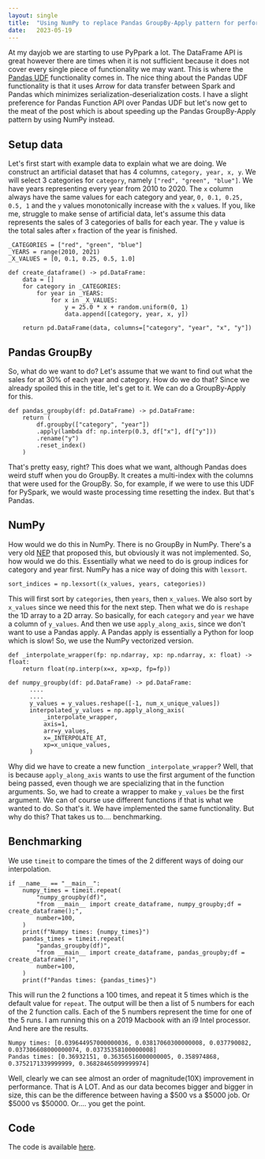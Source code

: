 ```yaml
---
layout: single
title:  "Using NumPy to replace Pandas GroupBy-Apply pattern for performance"
date:   2023-05-19
---
```


At my dayjob we are starting to use PyPpark a lot. 
The DataFrame API is great however there are times when it is not sufficient
because it does not cover every single piece of functionality we may want.
This is where the [Pandas UDF](https://spark.apache.org/docs/3.1.2/api/python/user_guide/arrow_pandas.html) functionality comes in. 
The nice thing about the Pandas UDF functionality is that it uses Arrow for data transfer
between Spark and Pandas which minimizes serialization-deserialization costs. 
I have a slight preference for Pandas Function API over Pandas UDF 
but let's now get to the meat of the post which is about speeding up 
the Pandas GroupBy-Apply pattern by using NumPy instead. 

## Setup data

Let's first start with example data to explain what we are doing. 
We construct an artificial dataset that has 4 columns, `category, year, x, y`. 
We will select 3 categories for `category`, namely `["red", "green", "blue"]`.
We have years representing every year from 2010 to 2020. 
The `x` column always have the same values for each category and year, `0, 0.1, 0.25, 0.5, 1`
and the `y` values monotonically increase with the `x` values. 
If you, like me, struggle to make sense of artificial data, 
let's assume this data represents the sales of 3 categories of balls for each year. 
The `y` value is the total sales after `x` fraction of the year is finished. 

```
_CATEGORIES = ["red", "green", "blue"]
_YEARS = range(2010, 2021)
_X_VALUES = [0, 0.1, 0.25, 0.5, 1.0]

def create_dataframe() -> pd.DataFrame:
    data = []
    for category in _CATEGORIES:
        for year in _YEARS:
            for x in _X_VALUES:
                y = 25.0 * x + random.uniform(0, 1)
                data.append([category, year, x, y])

    return pd.DataFrame(data, columns=["category", "year", "x", "y"])
```

## Pandas GroupBy

So, what do we want to do? Let's assume that we want to find out 
what the sales for at 30% of each year and category. 
How do we do that? Since we already spoiled this in the title,
let's get to it. We can do a GroupBy-Apply for this. 

```
def pandas_groupby(df: pd.DataFrame) -> pd.DataFrame:
    return (
        df.groupby(["category", "year"])
        .apply(lambda df: np.interp(0.3, df["x"], df["y"]))
        .rename("y")
        .reset_index()
    )
```

That's pretty easy, right? This does what we want, although
Pandas does weird stuff when you do GroupBy. It creates a multi-index
with the columns that were used for the GroupBy. 
So, for example, if we were to use this UDF for PySpark, we would 
waste processing time resetting the index. But that's Pandas. 

## NumPy 

How would we do this in NumPy. There is no GroupBy in NumPy. 
There's a very old [NEP](https://numpy.org/neps/nep-0008-groupby_additions.html)
that proposed this, but obviously it was not implemented. 
So, how would we do this. 
Essentially what we need to do is group indices for category and year first. 
NumPy has a nice way of doing this with `lexsort`.  

```
sort_indices = np.lexsort((x_values, years, categories))
```

This will first sort by `categories`, then `years`, then `x_values`. 
We also sort by `x_values` since we need this for the next step. 
Then what we do is `reshape` the 1D array to a 2D array.
So basically, for each `category` and `year` we have a column of `y_values`. 
And then we use `apply_along_axis`, since we don't want to use a Pandas apply. 
A Pandas apply is essentially a Python for loop which is slow! 
So, we use the NumPy vectorized version. 

```
def _interpolate_wrapper(fp: np.ndarray, xp: np.ndarray, x: float) -> float:
    return float(np.interp(x=x, xp=xp, fp=fp))

def numpy_groupby(df: pd.DataFrame) -> pd.DataFrame:
      ....
      ....
      y_values = y_values.reshape([-1, num_x_unique_values])
      interpolated_y_values = np.apply_along_axis(
          _interpolate_wrapper,
          axis=1,
          arr=y_values,
          x=_INTERPOLATE_AT,
          xp=x_unique_values,
      )
```

Why did we have to create a new function `_interpolate_wrapper`?
Well, that is because `apply_along_axis` wants to use the first
argument of the function being passed, even though we are specializing that
in the function arguments. So, we had to create a wrapper to make
`y_values` be the first argument.
We can of course use different functions if that is what we wanted to do.
So that's it. We have implemented the same functionality.
But why do this? That takes us to.... benchmarking.

## Benchmarking

We use `timeit` to compare the times of the 2 different ways of doing
our interpolation.  

```
if __name__ == "__main__":
    numpy_times = timeit.repeat(
        "numpy_groupby(df)",
        "from __main__ import create_dataframe, numpy_groupby;df = create_dataframe();",
        number=100,
    )
    print(f"Numpy times: {numpy_times}")
    pandas_times = timeit.repeat(
        "pandas_groupby(df)",
        "from __main__ import create_dataframe, pandas_groupby;df = create_dataframe()",
        number=100,
    )
    print(f"Pandas times: {pandas_times}")
```

This will run the 2 functions a 100 times, and repeat it 5 times which
is the default value for `repeat`. The output will be then
a list of 5 numbers for each of the 2 function calls.
Each of the 5 numbers represent the time for one of the 5 runs.
I am running this on a 2019 Macbook with an i9 Intel processor.  
And here are the results. 

```
Numpy times: [0.039644957000000036, 0.03817060300000008, 0.037790082, 0.037306608000000074, 0.03735358100000008]
Pandas times: [0.36932151, 0.36356516000000005, 0.358974868, 0.3752171339999999, 0.36828465099999974]
```

Well, clearly we can see almost an order of magnitude(10X) improvement in performance.
That is A LOT. 
And as our data becomes bigger and bigger in size, 
this can be the difference between having a $500 vs a $5000 job. 
Or $5000 vs $50000. Or.... you get the point.

## Code

The code is available [here](https://github.com/vikramsg/blog_code/tree/main/numpy_groupby). 





